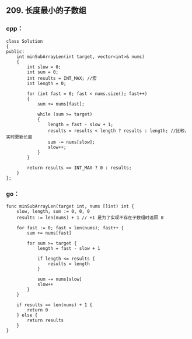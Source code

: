 ## 209. 长度最小的子数组
### cpp：

    class Solution
    {
    public:
        int minSubArrayLen(int target, vector<int>& nums)
        {
            int slow = 0;
            int sum = 0;
            int results = INT_MAX; //宏
            int length = 0;

            for (int fast = 0; fast < nums.size(); fast++)
            {
                sum += nums[fast];

                while (sum >= target)
                {
                    length = fast - slow + 1;
                    results = results < length ? results : length; //比较，实时更新长度
                    sum -= nums[slow];
                    slow++;
                }
            }

            return results == INT_MAX ? 0 : results;
        }
    };

### go：

    func minSubArrayLen(target int, nums []int) int {
        slow, length, sum := 0, 0, 0
        results := len(nums) + 1 // +1 是为了实现不存在子数组时返回 0

        for fast := 0; fast < len(nums); fast++ {
            sum += nums[fast]

            for sum >= target {
                length = fast - slow + 1

                if length <= results {
                    results = length
                } 

                sum -= nums[slow]
                slow++
            }
        }

        if results == len(nums) + 1 {
            return 0
        } else {
            return results
        }
    }